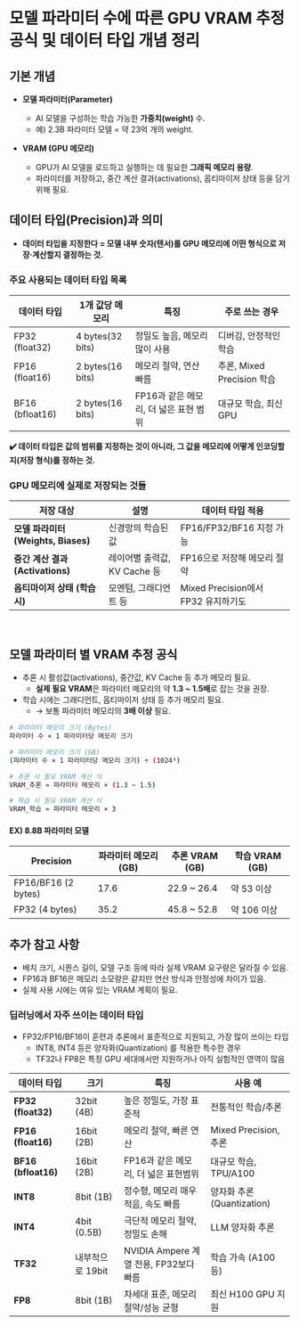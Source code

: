 #  모델 파라미터 수에 따른 GPU VRAM 추정 공식 및 데이터 타입 개념 정리

## 기본 개념

* **모델 파라미터(Parameter)**
    - AI 모델을 구성하는 학습 가능한 **가중치(weight)** 수.
    - 예) 2.3B 파라미터 모델 = 약 23억 개의 weight.

* **VRAM (GPU 메모리)**
  - GPU가 AI 모델을 로드하고 실행하는 데 필요한 **그래픽 메모리 용량**.
  - 파라미터를 저장하고, 중간 계산 결과(activations), 옵티마이저 상태 등을 담기 위해 필요.


## 데이터 타입(Precision)과 의미
-  **데이터 타입을 지정한다 = 모델 내부 숫자(텐서)를 GPU 메모리에 어떤 형식으로 저장·계산할지 결정하는 것.**

### 주요 사용되는 데이터 타입 목록
| 데이터 타입          | 1개 값당 메모리 | 특징                       | 주로 쓰는 경우               |
| --------------- | --------- | ------------------------ | ---------------------- |
| FP32 (float32)  | 4 bytes(32 bits)   | 정밀도 높음, 메모리 많이 사용        | 디버깅, 안정적인 학습           |
| FP16 (float16)  | 2 bytes(16 bits)   | 메모리 절약, 연산 빠름            | 추론, Mixed Precision 학습 |
| BF16 (bfloat16) | 2 bytes(16 bits)   | FP16과 같은 메모리, 더 넓은 표현 범위 | 대규모 학습, 최신 GPU         |

**✔️ 데이터 타입은 값의 범위를 지정하는 것이 아니라, 그 값을 메모리에 어떻게 인코딩할지(저장 형식)를 정하는 것.**


### GPU 메모리에 실제로 저장되는 것들

| 저장 대상                         | 설명                   | 데이터 타입 적용                    |
| ----------------------------- | -------------------- | ---------------------------- |
| **모델 파라미터 (Weights, Biases)** | 신경망의 학습된 값           | FP16/FP32/BF16 지정 가능         |
| **중간 계산 결과 (Activations)**    | 레이어별 출력값, KV Cache 등 | FP16으로 저장해 메모리 절약            |
| **옵티마이저 상태 (학습 시)**           | 모멘텀, 그래디언트 등         | Mixed Precision에서 FP32 유지하기도 |


<br>

## 모델 파라미터 별  VRAM 추정 공식
- 추론 시 활성값(activations), 중간값, KV Cache 등 추가 메모리 필요.
    -  **실제 필요 VRAM**은 파라미터 메모리의 약 **1.3 \~ 1.5배**로 잡는 것을 권장.
- 학습 시에는 그래디언트, 옵티마이저 상태 등 추가 메모리 필요.    
    - → 보통 파라미터 메모리의 **3배 이상** 필요.


``` sh
# 파라미터 메모리 크기 (Bytes)
파라미터 수 × 1 파라미터당 메모리 크기

# 파라미터 메모리 크기 (GB)
(파라미터 수 × 1 파라미터당 메모리 크기) ÷ (1024³)

# 추론 시 필요 VRAM 계산 식
VRAM_추론 ≈ 파라미터 메모리 × (1.3 ~ 1.5)

# 학습 시 필요 VRAM 계산 식
VRAM_학습 ≈ 파라미터 메모리 × 3
```

#### EX) 8.8B 파라미터 모델

| Precision           | 파라미터 메모리 (GB) | 추론 VRAM (GB) | 학습 VRAM (GB) |
| ------------------- | ------------- | ------------ | ------------ |
| FP16/BF16 (2 bytes) | 17.6          | 22.9 \~ 26.4 | 약 53 이상      |
| FP32 (4 bytes)      | 35.2          | 45.8 \~ 52.8 | 약 106 이상     |



## 추가 참고 사항

* 배치 크기, 시퀀스 길이, 모델 구조 등에 따라 실제 VRAM 요구량은 달라질 수 있음.
* FP16과 BF16은 메모리 소모량은 같지만 연산 방식과 안정성에 차이가 있음.
* 실제 사용 시에는 여유 있는 VRAM 계획이 필요.


### 딥러닝에서 자주 쓰이는 데이터 타입

- FP32/FP16/BF16이 훈련과 추론에서 표준적으로 지원되고, 가장 많이 쓰이는 타입
    - INT8, INT4 등은 양자화(Quantization) 를 적용한 특수한 경우
    - TF32나 FP8은 특정 GPU 세대에서만 지원하거나 아직 실험적인 영역이 많음 

| 데이터 타입              | 크기          | 특징                             | 사용 예                 |
| ------------------- | ----------- | ------------------------------ | -------------------- |
| **FP32 (float32)**  | 32bit (4B)  | 높은 정밀도, 가장 표준적                 | 전통적인 학습/추론           |
| **FP16 (float16)**  | 16bit (2B)  | 메모리 절약, 빠른 연산                  | Mixed Precision, 추론  |
| **BF16 (bfloat16)** | 16bit (2B)  | FP16과 같은 메모리, 더 넓은 표현범위        | 대규모 학습, TPU/A100     |
| **INT8**            | 8bit (1B)   | 정수형, 메모리 매우 적음, 속도 빠름          | 양자화 추론(Quantization) |
| **INT4**            | 4bit (0.5B) | 극단적 메모리 절약, 정밀도 손해             | LLM 양자화 추론           |
| **TF32**            | 내부적으로 19bit | NVIDIA Ampere 계열 전용, FP32보다 빠름 | 학습 가속 (A100 등)       |
| **FP8**             | 8bit (1B)   | 차세대 표준, 메모리 절약/성능 균형           | 최신 H100 GPU 지원       |
